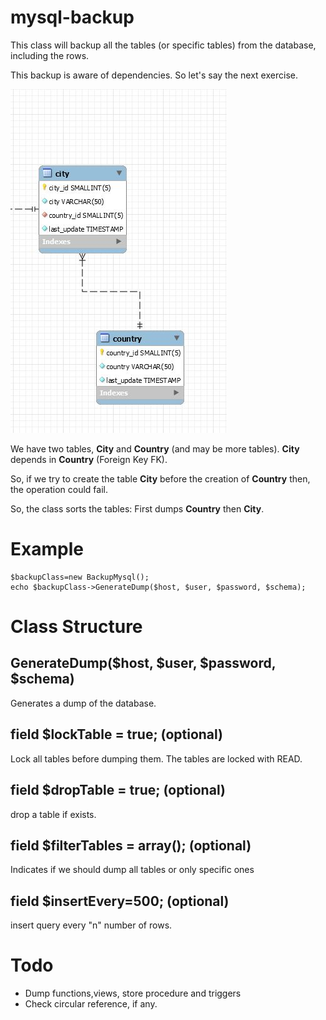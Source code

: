 # mysql-backup
This class will backup all the tables (or specific tables) from the database, including the rows.

This backup is aware of dependencies. So let's say the next exercise.

![logo](imgdoc/diagram.jpg "diagram")

We have two tables, **City** and **Country** (and may be more tables).
**City** depends in **Country** (Foreign Key FK).

So, if we try to create the table **City** before the creation of **Country** then, the operation could fail.

So, the class sorts the tables: First dumps **Country** then **City**.

# Example
````
$backupClass=new BackupMysql();
echo $backupClass->GenerateDump($host, $user, $password, $schema);
````

# Class Structure  

## GenerateDump($host, $user, $password, $schema)     
Generates a dump of the database. 


## field $lockTable = true; (optional) 
Lock all tables before dumping them. The tables are locked with READ.  
## field $dropTable = true; (optional)   
drop a table if exists.  
## field $filterTables = array(); (optional)   
Indicates if we should dump all tables or only specific ones    
## field $insertEvery=500; (optional)   
insert query every "n" number of rows.  

# Todo

* Dump functions,views, store procedure and triggers  
* Check circular reference, if any.